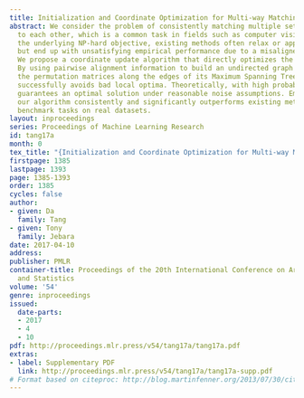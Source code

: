 ```yaml
---
title: Initialization and Coordinate Optimization for Multi-way Matching
abstract: We consider the problem of consistently matching multiple sets of elements
  to each other, which is a common task in fields such as computer vision. To solve
  the underlying NP-hard objective, existing methods often relax or approximate it,
  but end up with unsatisfying empirical performance due to a misaligned objective.
  We propose a coordinate update algorithm that directly optimizes the target objective.
  By using pairwise alignment information to build an undirected graph and initializing
  the permutation matrices along the edges of its Maximum Spanning Tree, our algorithm
  successfully avoids bad local optima. Theoretically, with high probability our algorithm
  guarantees an optimal solution under reasonable noise assumptions. Empirically,
  our algorithm consistently and significantly outperforms existing methods on several
  benchmark tasks on real datasets.
layout: inproceedings
series: Proceedings of Machine Learning Research
id: tang17a
month: 0
tex_title: "{Initialization and Coordinate Optimization for Multi-way Matching}"
firstpage: 1385
lastpage: 1393
page: 1385-1393
order: 1385
cycles: false
author:
- given: Da
  family: Tang
- given: Tony
  family: Jebara
date: 2017-04-10
address: 
publisher: PMLR
container-title: Proceedings of the 20th International Conference on Artificial Intelligence
  and Statistics
volume: '54'
genre: inproceedings
issued:
  date-parts:
  - 2017
  - 4
  - 10
pdf: http://proceedings.mlr.press/v54/tang17a/tang17a.pdf
extras:
- label: Supplementary PDF
  link: http://proceedings.mlr.press/v54/tang17a/tang17a-supp.pdf
# Format based on citeproc: http://blog.martinfenner.org/2013/07/30/citeproc-yaml-for-bibliographies/
---
```

